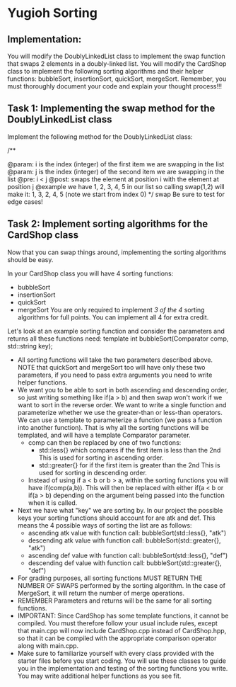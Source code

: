 # Yugioh Sorting

## Implementation:

You will modify the DoublyLinkedList class to implement the swap function that swaps 2 elements in a doubly-linked list.
You will modify the CardShop class to implement the following sorting algorithms and their helper functions: bubbleSort, insertionSort, quickSort, mergeSort.
Remember, you must thoroughly document your code and explain your thought process!!! 

## Task 1: Implementing the swap method for the DoublyLinkedList class

Implement the following method for the DoublyLinkedList class:

/**
  
  @param: i is the index (integer) of the first item we are swapping in the list
  @param: j is the index (integer) of the second item we are swapping in the list
  @pre: i < j
  @post:  swaps the element at position i with the element at position j
  @example we have 1, 2, 3, 4, 5 in our list so calling swap(1,2) will make it:
  1, 3, 2, 4, 5 (note we start from index 0)
*/
swap
Be sure to test for edge cases!
 
## Task 2: Implement sorting algorithms for the CardShop class

Now that you can swap things around, implementing the sorting algorithms should be easy.

In your CardShop class you will have 4 sorting functions:

- bubbleSort
- insertionSort
- quickSort
- mergeSort
You are only required to implement *3 of the 4* sorting algorithms for full points. You can implement all 4 for extra credit.

Let's look at an example sorting function and consider the parameters and returns all these functions need:
template<typename Comparator>
int bubbleSort(Comparator comp, std::string key);

- All sorting functions will take the two parameters described above. NOTE that quickSort and mergeSort too will have only these two parameters, if you need to pass extra arguments you need to write helper functions. 
- We want you to be able to sort in both ascending and descending order, so just writing something like if(a > b) and then  swap won't work if we want to sort in the reverse order. We want to write a single function and parameterize whether we use the greater-than or less-than operators. We can use a template to parameterize a function (we pass a function into another function). That is why all the sorting functions will be templated, and will have a template Comparator parameter. 
    - comp can then be replaced by one of two functions:
        - std::less<int>{} which compares if the first item is less than the 2nd
         This is used for sorting in ascending order.
        - std::greater<int>{} for if the first item is greater than the 2nd
         This is used for sorting in descending order.
    - Instead of using if a < b or b > a, within the sorting functions you will have if(comp(a,b)). This will then be replaced with either if(a < b or if(a > b) depending on the argument being passed into the function when it is called. 
- Next we have what "key" we are sorting by. In our project the possible keys your sorting functions should account for are atk and def. This means the 4 possible ways of sorting the list are as follows:
    - ascending atk value with function call: bubbleSort(std::less<int>{}, "atk")
    - descending atk value with function call: bubbleSort(std::greater<int>{}, "atk")
    - ascending def value with function call: bubbleSort(std::less<int>{}, "def")
    - descending def value with function call: bubbleSort(std::greater<int>{}, "def")
- For grading purposes, all sorting functions MUST RETURN THE NUMBER OF SWAPS performed by the sorting algorithm. In the case of MergeSort, it will return the number of merge operations. 
- REMEMBER Parameters and returns will be the same for all sorting functions.
- IMPORTANT: Since CardShop has some template functions, it cannot be compiled. You must therefore follow  your usual include rules, except that main.cpp will now include CardShop.cpp instead of CardShop.hpp, so that it can be compiled with the appropriate comparison operator along with main.cpp. 
- Make sure to familiarize yourself with every class provided with the starter files before you start coding. You will use these classes to guide you in the implementation and testing of the sorting functions you write. You may write additional helper functions as you see fit.

